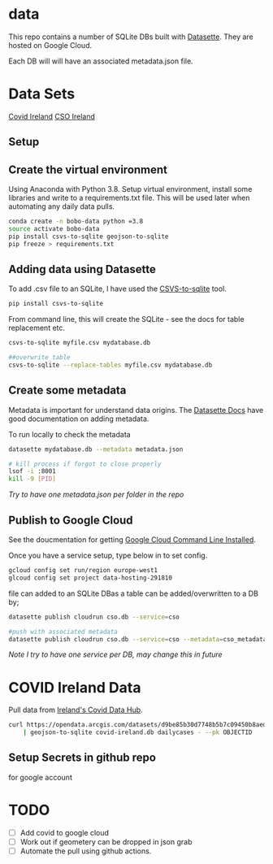 # data

This repo contains a number of SQLite DBs built with [Datasette](https://github.com/simonw/datasette). They are hosted on
Google Cloud. 

Each DB will will have an associated metadata.json file. 

# Data Sets

[Covid Ireland](https://covid-irl-sxsrkkt7yq-ew.a.run.app/)
[CSO Ireland](https://cso-sxsrkkt7yq-ew.a.run.app/)

## Setup 

## Create the virtual environment 

Using Anaconda with Python 3.8. Setup virtual environment, install some libraries and write to a requirements.txt file. 
This will be used later when automating any daily data pulls. 

```bash
conda create -n bobo-data python =3.8
source activate bobo-data
pip install csvs-to-sqlite geojson-to-sqlite
pip freeze > requirements.txt
```


## Adding data using Datasette

To add .csv file to an SQLite, I have used the [CSVS-to-sqlite](https://github.com/simonw/csvs-to-sqlite) tool. 

```bash
pip install csvs-to-sqlite
```
From command line, this will create the SQLite - see the docs for table replacement etc. 
```bash
csvs-to-sqlite myfile.csv mydatabase.db

##overwrite table
csvs-to-sqlite --replace-tables myfile.csv mydatabase.db
```
## Create some metadata
 
Metadata is important for understand data origins. The [Datasette Docs](https://docs.datasette.io/en/stable/metadata.html) have good documentation on adding metadata. 

To run locally to check the metadata

```bash
datasette mydatabase.db --metadata metadata.json

# kill process if forgot to close properly 
lsof -i :8001
kill -9 [PID]
```

*Try to have one metadata.json per folder in the repo*

## Publish to Google Cloud

See the doucmentation for getting [Google Cloud Command Line Installed](https://cloud.google.com/sdk/
).

Once you have a service setup, type below in to set config. 

```bash
gcloud config set run/region europe-west1
glcoud config set project data-hosting-291810
```

file can added to an SQLite DBas a table can be added/overwritten to a DB by; 

```bash
datasette publish cloudrun cso.db --service=cso

#push with associated metadata
datasette publish cloudrun cso.db --service=cso --metadata=cso_metadata.json
```

*Note I try to have one service per DB, may change this in future*


# COVID Ireland Data

Pull data from [Ireland's Covid Data Hub](https://covid19ireland-geohive.hub.arcgis.com/). 

```bash
curl https://opendata.arcgis.com/datasets/d9be85b30d7748b5b7c09450b8aede63_0.geojson \
    | geojson-to-sqlite covid-ireland.db dailycases - --pk OBJECTID
```

## Setup Secrets in github repo 

for google account 



# TODO

- [ ] Add covid to google cloud
- [ ] Work out if geometery can be dropped in json grab
- [ ] Automate the pull using github actions. 